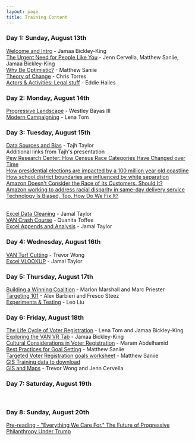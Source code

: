 ```yaml
---
layout: page
title: Training Content 
---
```


### Day 1: Sunday, August 13th

[Welcome and Intro](https://www.dropbox.com/s/lkfo0g1xcl79m47/Change%20the%20Game%20Welcome%20and%20Intro-Jamaa%20Bickley-King.pptx.pdf?dl=0) - Jamaa Bickley-King
<br>[The Urgent Need for People Like You](https://www.dropbox.com/s/ig82nkw18mse4ei/The%20Urgent%20Need%20for%20People%20like%20You-Cervella%20Saniie%20Jamaa.pdf?dl=0) - Jenn Cervella, Matthew Saniie, Jamaa Bickley-King
<br>[Why Be Optimistic?](https://www.dropbox.com/s/58f6qsvopktic15/Notes%20on%20Why%20to%20be%20Optimistic-Matthew%20Saniie.pdf?dl=0) - Matthew Saniie
<br>[Theory of Change](https://www.dropbox.com/s/q58uzlouy8l74ti/Theory%20of%20Change%20-%20Chris%20Torres.pdf?dl=0) - Chris Torres
<br>[Actors & Activities: Legal stuff](https://www.dropbox.com/s/malgw8ubqjl66qj/Actors%20%26%20Activity-Legal%20stuff-Eddie%20Hailes.pdf?dl=0) - Eddie Hailes

### Day 2: Monday, August 14th

[Progressive Landscape](https://www.dropbox.com/s/ziaig7tnaoomofm/Progressive%20Landscape-Westley%20Bayas.pdf?dl=0) - Westley Bayas III
<br>[Modern Campaigning](https://www.dropbox.com/s/tdbtiyaew7qgvhj/Modern%20Campaigning%20-%20Lena%20Tom.pdf?dl=0) - Lena Tom

### Day 3: Tuesday, August 15th

[Data Sources and Bias](https://www.dropbox.com/s/1evpmvcnpld5z6p/Data%20Sources%20and%20Bias-Tajh%20Taylor.pdf?dl=0) - Tajh Taylor
    <br>Additional links from Tajh's presentation
    <br>[Pew Research Center: How Census Race Categories Have Changed over Time](http://www.pewsocialtrends.org/interactives/multiracial-timeline/)
    <br>[How presidential elections are impacted by a 100 million year old coastline](http://www.deepseanews.com/2012/06/how-presidential-elections-are-impacted-by-a-100-million-year-old-coastline/)
    <br>[How school district boundaries are influenced by white separation](https://www.usnews.com/news/education-news/articles/2017-06-21/white-wealthy-communities-line-up-to-create-their-own-school-districts)
    <br>[Amazon Doesn't Consider the Race of Its Customers. Should It?](https://www.bloomberg.com/graphics/2016-amazon-same-day/)
    <br>[Amazon working to address racial disparity in same-day delivery service](https://www.theverge.com/2016/5/8/11634830/amazon-same-day-delivery-racial-bias-pledge)
    <br>[Technology Is Biased, Too. How Do We Fix It?](https://fivethirtyeight.com/features/technology-is-biased-too-how-do-we-fix-it/)

<br>[Excel Data Cleaning](https://www.dropbox.com/s/vl9ml42x0gn2vxq/Excel%20Data%20Cleaning-Jamal%20Taylor.pdf?dl=0) - Jamal Taylor
<br>[VAN Crash Course](https://www.dropbox.com/s/x2cya7mw1t5uklo/VAN%20101-Quanita%20Toffee.pdf?dl=0) - Quanita Toffee
<br>[Excel Appends and Analysis](https://www.dropbox.com/s/2tsbctsnzkqxxgn/Excel%20Appends%20and%20Analysis-Jamal%20Taylor.pdf?dl=0) - Jamal Taylor

### Day 4: Wednesday, August 16th

[VAN Turf Cutting](https://www.dropbox.com/s/fl7l6z1g56nu74u/VAN%20Turf%20Cutting-Trevor%20Wong.pdf?dl=0) - Trevor Wong
<br>[Excel VLOOKUP](https://www.dropbox.com/s/w0n0ds51zxzddsn/Excel%20VLOOKUP-Jamal%20Taylor.pdf?dl=0) - Jamal Taylor

### Day 5: Thursday, August 17th

[Building a Winning Coalition](https://www.dropbox.com/s/bx5xuay9w0q2akn/Building%20a%20Winning%20Coalition-Marlon%20Marshall%20Marc%20Priester.pdf?dl=0) - Marlon Marshall and Marc Priester
<br>[Targeting 101](https://www.dropbox.com/s/p9v1q8aj4b5npnt/Targeting%20101-Alex%20Barbieri%20and%20Fresco%20Steez.pdf?dl=0) - Alex Barbieri and Fresco Steez
<br>[Experiments & Testing](https://www.dropbox.com/s/sg1wcmfxo7issc3/Change%20the%20Game%20-%20Experiments%20Presentation.pdf?dl=0) - Leo Liu

### Day 6: Friday, August 18th

[The Life Cycle of Voter Registration](https://www.dropbox.com/s/o0yq8p9foq56r29/The%20Voter%20Registration%20Life%20Cycle-Lena%20Tom%20and%20Jamaa%20Bickley-King.pdf?dl=0) - Lena Tom and Jamaa Bickley-King
<br>[Exploring the VAN VR Tab](https://www.dropbox.com/s/64i7m2eklcgbubp/Exploring%20the%20VAN%20VR%20Tab-Jamaa%20Bickley-King.pptx.pdf?dl=0) - Jamaa Bickley-King
<br>[Cultural Considerations in Voter Registration](https://www.dropbox.com/s/s7wx8yacdgeimor/Voter%20Reg%20Cultural%20Considerations-Maram.pdf?dl=0) - Maram Abdelhamid
<br>[Best Practices for Goal Setting](https://www.dropbox.com/s/wtg3ila37ukptgw/Best%20Practices%20for%20Goal%20Setting-Matthew%20Saniie.pdf?dl=0) - Matthew Saniie
<br>[Targeted Voter Registration goals worksheet](https://www.dropbox.com/s/bib37fhqcaiqz68/C3%20Targeted%20VR%20worksheet-Matthew%20Saniie.xlsx?dl=0) - Matthew Saniie
<br>[GIS Training data to download](https://www.dropbox.com/s/f6ych72aopg4i69/GIS_training_data-Trevor%20Wong.zip?dl=0)
<br>[GIS and Maps](https://www.dropbox.com/s/s5k51hz8zso1wxc/Maps%20%26%20GIS-Trevor%20Wong%20%26%20Jenn%20Cervella.pdf?dl=0) - Trevor Wong and Jenn Cervella
<br>

### Day 7: Saturday, August 19th

<br>

### Day 8: Sunday, August 20th
[Pre-reading - "Everything We Care For." The Future of Progressive Philanthropy Under Trump](https://www.insidephilanthropy.com/home/2016/11/28/the-future-of-progressive-philanthropy-under-a-trump-presidency)
<br>

